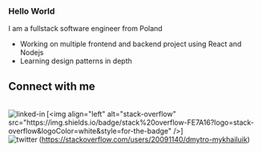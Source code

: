 ### Hello World
I am a fullstack software engineer from Poland 

-  Working on multiple frontend and backend project using React and Nodejs
-  Learning design patterns in depth

## Connect with me
<br> [<img align="left" alt="linked-in" src="https://img.shields.io/badge/linkedin-%230077B5.svg?&style=for-the-badge&logo=linkedin&logoColor=white" />]([https://www.linkedin.com/in/mohammad-faisal-2665b5134](https://www.linkedin.com/in/dmytro-mykhailiuk/))[<img align="left" alt="stack-overflow" src="https://img.shields.io/badge/stack%20overflow-FE7A16?logo=stack-overflow&logoColor=white&style=for-the-badge" />](https://stackoverflow.com/users/20091140/dmytro-mykhailuik)[<img align="left" alt="twitter" src="https://img.shields.io/badge/leetcode-%231DA1F2.svg?&style=for-the-badge&logo=twitter&logoColor=white" />](https://leetcode.com/u/Furunkul/)<br>
